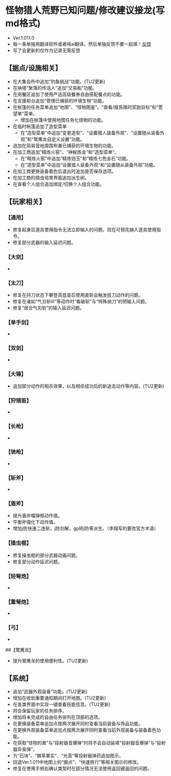 # 怪物猎人荒野已知问题/修改建议接龙(写md格式)
- Ver.1.011.0
- 每一条单独用翻译软件或者啥ai翻译，然后单独反馈不要一起填！[反馈](https://www.monsterhunter.com/support/wilds/zh-hans/form/consent)
- 写了会更新的仅作为记录无需反馈

## 【据点/设施相关】
- 在大集会所中追加“钓鱼挑战”功能。(TU2更新)
- 在纳塔“聚落的传话人”追加“交易船”功能。
- 在用餐区追加了使用严选高级餐券自由搭配餐点的功能。
- 在支援柜台追加“管理已捕获的环境生物”功能。
- 在帐篷的任务菜单追加“地图”、“怪物图鉴”、“查看/报告限时奖励目标”和“愿望单“菜单。
  - 增加在帐篷中使用地图任务化怪物的功能。
- 在临时帐篷追加了造型菜单
  - 在“造型菜单”中追加“变更造型”、“设置猎人装备外观”、“设置随从装备外观”和“鹭鹰龙自定义设置”功能。
- 追加在简易营地周围布置已捕获的环境生物的功能。
- 在加工商追加“精炼火窑”、“神秘炼金”和“造型菜单”。
  - 在“精炼火窑”中追加“精炼铠玉”和“精炼七色金石”功能。
  - 在“造型菜单”中追加“设置猎人装备外观”和“设置随从装备外观”功能。
- 在加工商更换装备着色后退出时追加是否保存选项。
- 在加工商的猎虫培育界面追加派生树。
- 在查看个人组合追加绑定/切换个人组合功能。

## 【玩家相关】

### 【通用】
- 修复起身后道具使用指令无法立即输入的问题。现在可预先输入道具使用指令。
- 修复部分武器的输入延迟问题。

### 【大剑】
- 

### 【太刀】
- 修复在持刀状态下攀登高低查后使用直斩会触发拔刀动作的问题。
- 修复在诸如“气刃斩Ⅲ”等动作时“看破斩”与“特殊纳刀”的预输入问题。
- 修复“居合气刃斩”的输入延迟问题。

### 【单手剑】
- 

### 【双剑】
- 

### 【大锤】
- 追加部分动作的相杀效果，以及相杀成功后的新追击动作等内容。(TU2更新)

### 【狩猎笛】
- 

### 【长枪】
- 

### 【铳枪】
- 

### 【斩斧】
- 

### 【盾斧】
- 提升盾斧榴弹瓶动作值。
- 平衡斧强化下动作值。
- 增加j防快速二连斩，j防剑解，gp转j防等派生。（李翔写的要改官方术语）

### 【操虫棍】
- 修复操虫棍的部分武器动画问题。
- 修复部分动作延迟问题。

### 【轻弩炮】
- 

### 【重弩炮】
- 

### 【弓】
- 

##【鹭鹰龙】
- 提升鹭鹰龙的使用便利性。(TU2更新)

## 【系统】
- 追加“武器外观装备”功能。(TU2更新)
- 增加在收到重要通知期间打开地图。(TU2更新)
- 在各类界面中实现一键查看技能信息。(TU2更新)
- 将会保留玩家的任务排序。
- 增加将未完成的自由任务排列在顶部的选项。
- 在更换装备菜单追加点按两次展开同时查看当前装备与饰品功能。
- 在更换外观装备菜单追加点按两次展开同时查看当前外观装备与装备着色功能。
- 在获取“怪物的粪”与“投射器音爆弹”时将不会自动装填“投射器音爆弹”与“投射器异臭弹”。
- 为“石块”、“棘草果实”、“光苔”等投射器弹药追加图示。
- 回退Ver.1.011中地图上的“据点”、“快速旅行”等相关图示的修改。
- 修复在使用手柄右确认类型时在部分情况无法使用返回键返回的问题。
